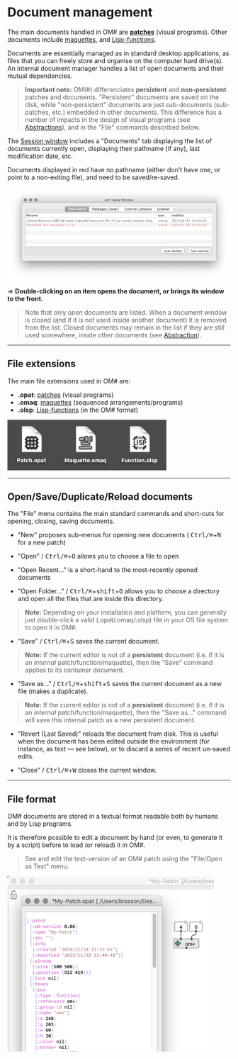 # Document management

The main documents handled in OM# are **[patches](patch)** (visual programs). Other documents include [maquettes](maquette), and [Lisp-functions](lisp).

Documents are essentially managed as in standard desktop applications, as files that you can freely store and organise on the computer hard drive(s).
An internal document manager handles a list of open documents and their mutual dependencies.

> **Important note:** OM(#) differenciates **persistent** and **non-persistent** patches and documents. "Persistent" documents are saved on the disk, while "non-persistent" documents are just sub-documents (sub-patches, etc.) embedded in other documents. This difference has a number of impacts in the design of visual programs (see [Abstractions](abstraction)), and in the "File" commands described below.

The [Session window](session) includes a "Documents" tab displaying the list of documents currently open, displaying their pathname (if any), last modification date, etc. 

Documents displayed in red have no pathname (either don't have one, or point to a non-exiting file), and need to be saved/re-saved.

<img src="./images/session-documents.png">

=> **Double-clicking on an item opens the document, or brings its window to the front.**

> Note that only _open_ documents are listed. When a document window is closed (and if it is not used inside another document) it is removed from the list. 
Closed documents may remain in the list if they are still used somewhere, inside other documents (see [Abstraction](abstraction)). 

-------
## File extensions

The main file extensions used in OM# are:

- **.opat**: [patches](patch) (visual programs) 
- **.omaq**: [maquettes](maquette) (sequenced arrangements/programs)
- **.olsp**: [Lisp-functions](lisp) (in the OM# format)

<img src="./images/doc-files.png">

------
## Open/Save/Duplicate/Reload documents

The "File" menu contains the main standard commands and short-cuts for opening, closing, saving documents.

- "New" proposes sub-menus for opening new documents ( <kbd>Ctrl/⌘</kbd>+<kbd>N</kbd> for a new patch)

- "Open" / <kbd>Ctrl/⌘</kbd>+<kbd>O</kbd> allows you to choose a file to open
- "Open Recent..." is a short-hand to the most-recently opened documents
- "Open Folder..." / <kbd>Ctrl/⌘</kbd>+<kbd>shift</kbd>+<kbd>O</kbd> allows you to choose a directory and open all the files that are inside this directory.

> **Note:** Depending on your installation and platform, you can generally just double-click a valid (.opat/.omaq/.olsp) file in your OS file system to open  it in OM#.

- "Save" / <kbd>Ctrl/⌘</kbd>+<kbd>S</kbd> saves the current document.

> **Note:** If the current editor is not of a **persistent** document (i.e. if it is an _internal_ patch/function/maquette), then the "Save" command applies to its container document.

- "Save as..." / <kbd>Ctrl/⌘</kbd>+<kbd>shift</kbd>+<kbd>S</kbd> saves the current document as a new file (makes a duplicate).

> **Note:** If the current editor is not of a **persistent** document (i.e. if it is an _internal_ patch/function/maquette), then the "Save as..." command will save this internal patch as a new persistent document.

- "Revert (Last Saved)" reloads the document from disk. This is useful when the document has been edited outside the environment (for instance, as text — see below), or to discard a series of recent un-saved edits. 

- "Close" / <kbd>Ctrl/⌘</kbd>+<kbd>W</kbd> closes the current window.

------
## File format

OM# documents are stored in a textual format readable both by humans and by Lisp programs.

It is therefore possible to edit a document by hand (or even, to generate it by a script) before to load (or reload) it in OM#.

> See and edit the text-version of an OM# patch using the "File/Open as Text" menu.

<img src="./images/patch-as-text.png">


